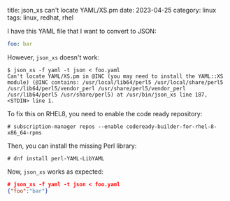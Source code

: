 title: json_xs can't locate YAML/XS.pm
date: 2023-04-25
category: linux
tags: linux, redhat, rhel

I have this YAML file that I want to convert to JSON:
```yaml
foo: bar
```

However, `json_xs` doesn't work:

```text
$ json_xs -f yaml -t json < foo.yaml
Can't locate YAML/XS.pm in @INC (you may need to install the YAML::XS
module) (@INC contains: /usr/local/lib64/perl5 /usr/local/share/perl5
/usr/lib64/perl5/vendor_perl /usr/share/perl5/vendor_perl
/usr/lib64/perl5 /usr/share/perl5) at /usr/bin/json_xs line 187,
<STDIN> line 1.
```


To fix this on RHEL8, you need to enable the code ready repository:
```text
# subscription-manager repos --enable codeready-builder-for-rhel-8-x86_64-rpms
```

Then, you can install the missing Perl library:
```text
# dnf install perl-YAML-LibYAML
```

Now, `json_xs` works as expected:
```json
# json_xs -f yaml -t json < foo.yaml 
{"foo":"bar"}
```
